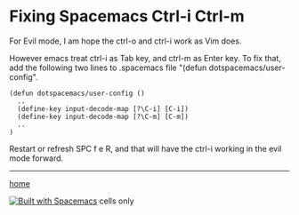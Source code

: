 # Fixing Spacemacs Ctrl-i Ctrl-m

For Evil mode, I am hope the ctrl-o and ctrl-i work as Vim does. 

However emacs treat ctrl-i as Tab key, and ctrl-m as Enter key. 
To fix that, add the following two lines to .spacemacs file "(defun dotspacemacs/user-config". 

```.spacemacs
(defun dotspacemacs/user-config ()
  ..
  (define-key input-decode-map [?\C-i] [C-i])
  (define-key input-decode-map [?\C-m] [C-m])
  ..
)
```

Restart or refresh SPC f e R, and that will have the ctrl-i working in the evil mode forward.

----------------
[home](../README.md)

[![Built with Spacemacs](https://cdn.rawgit.com/syl20bnr/spacemacs/442d025779da2f62fc86c2082703697714db6514/assets/spacemacs-badge.svg)](http://spacemacs.org)
cells only

